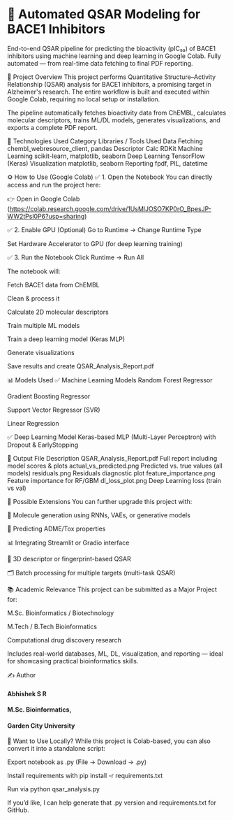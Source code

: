 # 🧬 Automated QSAR Modeling for BACE1 Inhibitors

End-to-end QSAR pipeline for predicting the bioactivity (pIC₅₀) of BACE1 inhibitors using machine learning and deep learning in Google Colab.
Fully automated — from real-time data fetching to final PDF reporting.

📌 Project Overview
This project performs Quantitative Structure–Activity Relationship (QSAR) analysis for BACE1 inhibitors, a promising target in Alzheimer's research. The entire workflow is built and executed within Google Colab, requiring no local setup or installation.

The pipeline automatically fetches bioactivity data from ChEMBL, calculates molecular descriptors, trains ML/DL models, generates visualizations, and exports a complete PDF report.

🔧 Technologies Used
Category	Libraries / Tools Used
Data Fetching	chembl_webresource_client, pandas
Descriptor Calc	RDKit
Machine Learning	scikit-learn, matplotlib, seaborn
Deep Learning	TensorFlow (Keras)
Visualization	matplotlib, seaborn
Reporting	fpdf, PIL, datetime

⚙️ How to Use (Google Colab)
✅ 1. Open the Notebook
You can directly access and run the project here:

👉 Open in Google Colab
(https://colab.research.google.com/drive/1UsMlJOSO7KP0rO_BpesJP-WW2tPsl0P6?usp=sharing)

✅ 2. Enable GPU (Optional)
Go to Runtime → Change Runtime Type

Set Hardware Accelerator to GPU (for deep learning training)

✅ 3. Run the Notebook
Click Runtime → Run All

The notebook will:

Fetch BACE1 data from ChEMBL

Clean & process it

Calculate 2D molecular descriptors

Train multiple ML models

Train a deep learning model (Keras MLP)

Generate visualizations

Save results and create QSAR_Analysis_Report.pdf

📊 Models Used
✅ Machine Learning Models
Random Forest Regressor

Gradient Boosting Regressor

Support Vector Regressor (SVR)

Linear Regression

✅ Deep Learning Model
Keras-based MLP (Multi-Layer Perceptron) with Dropout & EarlyStopping

📁 Output
File	Description
QSAR_Analysis_Report.pdf	Full report including model scores & plots
actual_vs_predicted.png	Predicted vs. true values (all models)
residuals.png	Residuals diagnostic plot
feature_importance.png	Feature importance for RF/GBM
dl_loss_plot.png	Deep Learning loss (train vs val)

🔮 Possible Extensions
You can further upgrade this project with:

🧠 Molecule generation using RNNs, VAEs, or generative models

🧪 Predicting ADME/Tox properties

📊 Integrating Streamlit or Gradio interface

🧬 3D descriptor or fingerprint-based QSAR

🗂️ Batch processing for multiple targets (multi-task QSAR)

📚 Academic Relevance
This project can be submitted as a Major Project for:

M.Sc. Bioinformatics / Biotechnology

M.Tech / B.Tech Bioinformatics

Computational drug discovery research

Includes real-world databases, ML, DL, visualization, and reporting — ideal for showcasing practical bioinformatics skills.

✍️ Author
#### Abhishek S R
#### M.Sc. Bioinformatics,
#### Garden City University

📌 Want to Use Locally?
While this project is Colab-based, you can also convert it into a standalone script:

Export notebook as .py (File → Download → .py)

Install requirements with pip install -r requirements.txt

Run via python qsar_analysis.py

If you’d like, I can help generate that .py version and requirements.txt for GitHub.
